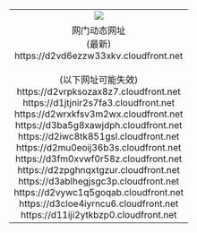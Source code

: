﻿<table>
  <tr></tr>
  <tr><td colspan=2 align=center><img src="https://d2vd6ezzw33xkv.cloudfront.net/Up/oGate.jpg" /></td></tr>
  <tr><td colspan=2 align=center>网门动态网址<br/>(最新)
<br>https://d2vd6ezzw33xkv.cloudfront.net
<br/><br/>(以下网址可能失效)
<br>https://d2vrpksozax8z7.cloudfront.net
<br>https://d1jtjnir2s7fa3.cloudfront.net
<br>https://d2wrxkfsv3m2wx.cloudfront.net
<br>https://d3ba5g8xawjdph.cloudfront.net
<br>https://d2iwc8tk851gsl.cloudfront.net
<br>https://d2mu0eoij36b3s.cloudfront.net
<br>https://d3fm0xvwf0r58z.cloudfront.net
<br>https://d2zpghnqxtgzur.cloudfront.net
<br>https://d3ablhegjsgc3p.cloudfront.net
<br>https://d2vywc1q5goqab.cloudfront.net
<br>https://d3cloe4iyrncu6.cloudfront.net
<br>https://d11iji2ytkbzp0.cloudfront.net
    </td>
  </tr>
</table>
